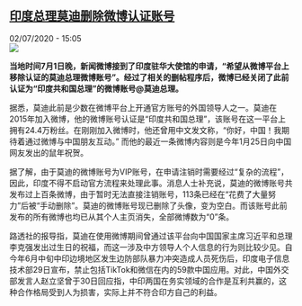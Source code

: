 <!--1593701774000-->
[印度总理莫迪删除微博认证账号](http://www.rfi.fr//cn/%E4%BA%9A%E6%B4%B2/20200702-%E5%8D%B0%E5%BA%A6%E6%80%BB%E7%90%86%E8%8E%AB%E8%BF%AA%E5%88%A0%E9%99%A4%E5%BE%AE%E5%8D%9A%E5%AE%98%E6%96%B9%E8%B4%A6%E5%8F%B7)
------

<div>02/07/2020 - 15:05</div><img src="https://s.rfi.fr/media/display/02afa322-16a4-11ea-92c9-005056a99247/w:310/p:16x9/%20%E5%8D%B0%E5%BA%A6%E7%BB%8F%E6%B5%8E%E5%A2%9E%E9%95%BF%E6%9C%89%E5%8F%AF%E8%83%BD%E4%B8%A4%E5%B9%B4%E5%90%8E%E8%B6%85%E8%BF%87%E4%B8%AD%E5%9B%BD.jpg"><p><strong>当地时间7月1日晚，新闻微博接到了印度驻华大使馆的申请，“希望从微博平台上移除认证的莫迪总理微博账号”。经过了相关的删帖程序后，微博已经关闭了此前认证为“印度共和国总理”的微博账号@莫迪总理。</strong></p><div class="t-content__body u-clearfix"><div class="m-interstitial"></div><p>据悉，莫迪此前是少数在微博平台上开通官方账号的外国领导人之一。莫迪在2015年加入微博，他的微博账号认证是“印度共和国总理”，该账号在这一平台上拥有24.4万粉丝。在刚刚加入微博时，他还曾用中文发文称，“你好，中国！我期待着通过微博与中国朋友互动。” 而他的最近一条微博内容则是今年1月25日向中国网友发出的鼠年祝贺。</p><p>据了解，由于莫迪的微博账号为VIP账号，在申请注销时需要经过“复杂的流程”，因此，印度不得不启动官方流程来处理此事。消息人士补充说，莫迪的微博账号共发布过上百条微博，由于暂时无法直接注销账号，113条已经在“花费了大量努力”后被“手动删除”。莫迪的微博账号现已删除了头像，变为空白。而该账号此前发布的所有微博也均已从其个人主页消失，全部微博数为“0”条。</p><p>路透社的报导指，莫迪在使用微博期间曾通过该平台向中国国家主席习近平和总理李克强发出过生日的祝福，而这一涉及中方领导人个人信息的行为则比较少见。自今年6月中旬中印边境地区发生边防部队暴力冲突造成人员死伤后，印度电子信息技术部29日宣布，禁止包括TikTok和微信在内的59款中国应用。对此，中国外交部发言人赵立坚曾于30日回应指，中印两国在务实领域的合作是互利共赢的，这种合作格局受到人为损害，实际上并不符合印方自己的利益。</p><div class="o-self-promo o-self-promo--nl o-self-promo--hidden" data-selfpromo-newsletter></div><div class="o-self-promo o-self-promo--app o-self-promo--hidden" data-selfpromo-app></div></div>
